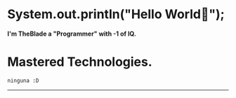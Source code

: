 # System.out.println("Hello World👋");

**I'm TheBlade a "Programmer" with -1 of IQ.**
# **Mastered** Technologies.
```
ninguna :D
```
---
